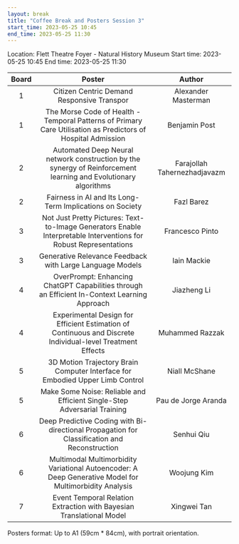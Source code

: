 ```yaml
---
layout: break
title: "Coffee Break and Posters Session 3"
start_time: 2023-05-25 10:45
end_time: 2023-05-25 11:30
---
```


Location: Flett Theatre Foyer - Natural History Museum
Start time: 2023-05-25 10:45
End time: 2023-05-25 11:30

| Board     | Poster                                                                                                            | Author                        |
|   :----:  |   :----:                                                                                                          |   :----:                      |
| 1         | Citizen Centric Demand Responsive Transpor                                                                        | Alexander Masterman           | 
| 1         | The Morse Code of Health - Temporal Patterns of Primary Care Utilisation as Predictors of Hospital Admission      | Benjamin Post                 | 
| 2         | Automated Deep Neural network construction by the synergy of Reinforcement learning and Evolutionary algorithms   | Farajollah Tahernezhadjavazm  |
| 2         | Fairness in AI and Its Long-Term Implications on Society                                                          | Fazl Barez                    |
| 3         | Not Just Pretty Pictures: Text-to-Image Generators Enable Interpretable Interventions for Robust Representations  | Francesco Pinto               |
| 3         | Generative Relevance Feedback with Large Language Models                                                          | Iain Mackie                   |
| 4         | OverPrompt: Enhancing ChatGPT Capabilities through an Efficient In-Context Learning Approach                      | Jiazheng Li                   |
| 4         | Experimental Design for Efficient Estimation of Continuous and Discrete Individual-level Treatment Effects        | Muhammed Razzak               |
| 5         | 3D Motion Trajectory Brain Computer Interface for Embodied Upper Limb Control                                     | Niall McShane                 |
| 5         | Make Some Noise: Reliable and Efficient Single-Step Adversarial Training                                          | Pau de Jorge Aranda           |
| 6         | Deep Predictive Coding with Bi-directional Propagation for Classification and Reconstruction                      | Senhui Qiu                    |
| 6         | Multimodal Multimorbidity Variational Autoencoder: A Deep Generative Model for Multimorbidity Analysis            | Woojung Kim                   |
| 7         | Event Temporal Relation Extraction with Bayesian Translational Model                                              | Xingwei Tan                   |

Posters format: Up to A1 (59cm * 84cm), with portrait orientation.